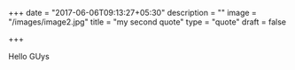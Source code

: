 +++
date = "2017-06-06T09:13:27+05:30"
description = ""
image = "/images/image2.jpg"
title = "my second quote"
type = "quote"
draft = false

+++

Hello GUys

